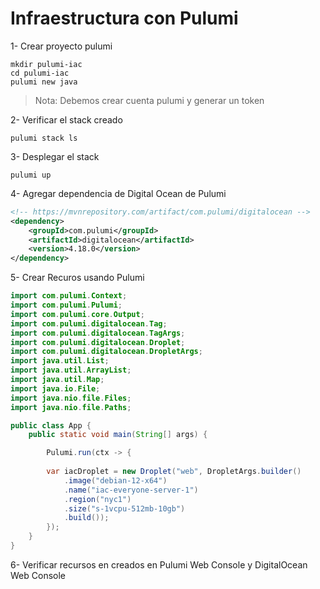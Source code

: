 # Infraestructura con Pulumi

1- Crear proyecto pulumi
```shell
mkdir pulumi-iac
cd pulumi-iac
pulumi new java
```
> Nota: Debemos crear cuenta pulumi y generar un token

2- Verificar el stack creado
```shell
pulumi stack ls
```

3- Desplegar el stack
```shell
pulumi up
```

4- Agregar dependencia de Digital Ocean de Pulumi
```xml
<!-- https://mvnrepository.com/artifact/com.pulumi/digitalocean -->
<dependency>
    <groupId>com.pulumi</groupId>
    <artifactId>digitalocean</artifactId>
    <version>4.18.0</version>
</dependency>
```

5- Crear Recuros usando Pulumi 

```java
import com.pulumi.Context;
import com.pulumi.Pulumi;
import com.pulumi.core.Output;
import com.pulumi.digitalocean.Tag;
import com.pulumi.digitalocean.TagArgs;
import com.pulumi.digitalocean.Droplet;
import com.pulumi.digitalocean.DropletArgs;
import java.util.List;
import java.util.ArrayList;
import java.util.Map;
import java.io.File;
import java.nio.file.Files;
import java.nio.file.Paths;

public class App {
    public static void main(String[] args) {

        Pulumi.run(ctx -> {
       
        var iacDroplet = new Droplet("web", DropletArgs.builder()
            .image("debian-12-x64")
            .name("iac-everyone-server-1")
            .region("nyc1")
            .size("s-1vcpu-512mb-10gb")
            .build());
        });
    }
}
```

6- Verificar recursos en creados en Pulumi Web Console y DigitalOcean Web Console